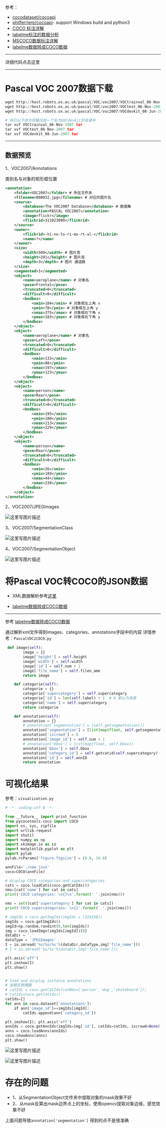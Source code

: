 参考：

-  [cocodataset/cocoapi](https://github.com/cocodataset/cocoapi)
- [philferriere/cocoapi](https://github.com/philferriere/cocoapi)- support Windows build and python3
- [COCO 标注详解](http://blog.csdn.net/yeyang911/article/details/78675942)
-  [labelme标注的数据分析](http://blog.csdn.net/wc781708249/article/details/79595174) 
-  [MSCOCO数据标注详解](http://blog.csdn.net/wc781708249/article/details/79603522) 
- [labelme数据转成COCO数据](http://blog.csdn.net/wc781708249/article/details/79611536) 


----------
详细代码点击这里

----------
# Pascal VOC 2007数据下载

```python
wget http://host.robots.ox.ac.uk/pascal/VOC/voc2007/VOCtrainval_06-Nov-2007.tar
wget http://host.robots.ox.ac.uk/pascal/VOC/voc2007/VOCtest_06-Nov-2007.tar
wget http://host.robots.ox.ac.uk/pascal/VOC/voc2007/VOCdevkit_08-Jun-2007.tar
```

```python
# 执行以下命令将解压到一个名为VOCdevkit的目录中
tar xvf VOCtrainval_06-Nov-2007.tar
tar xvf VOCtest_06-Nov-2007.tar
tar xvf VOCdevkit_08-Jun-2007.tar
```


----------
## 数据预览
1、VOC2007/Annotations

类别名与对象的矩形框位置

```xml
<annotation>
	<folder>VOC2007</folder> # 所在文件夹
	<filename>000032.jpg</filename> # 对应的图片名
	<source>
		<database>The VOC2007 Database</database> # 数据集
		<annotation>PASCAL VOC2007</annotation>
		<image>flickr</image>
		<flickrid>311023000</flickrid>
	</source>
	<owner>
		<flickrid>-hi-no-to-ri-mo-rt-al-</flickrid>
		<name>?</name>
	</owner>
	<size>
		<width>500</width> # 图片宽
		<height>281</height> # 图片高
		<depth>3</depth> # 图片 通道数
	</size>
	<segmented>1</segmented> 
	<object>
		<name>aeroplane</name> # 对象名
		<pose>Frontal</pose>
		<truncated>0</truncated>
		<difficult>0</difficult>
		<bndbox>
			<xmin>104</xmin> # 对象框左上角 x
			<ymin>78</ymin> # 对象框左上角 y
			<xmax>375</xmax> # 对象框右下角 x
			<ymax>183</ymax> # 对象框右下角 y
		</bndbox>
	</object>
	<object>
		<name>aeroplane</name> # 对象名
		<pose>Left</pose>
		<truncated>0</truncated>
		<difficult>0</difficult>
		<bndbox>
			<xmin>133</xmin>
			<ymin>88</ymin>
			<xmax>197</xmax>
			<ymax>123</ymax>
		</bndbox>
	</object>
	<object>
		<name>person</name>
		<pose>Rear</pose>
		<truncated>0</truncated>
		<difficult>0</difficult>
		<bndbox>
			<xmin>195</xmin>
			<ymin>180</ymin>
			<xmax>213</xmax>
			<ymax>229</ymax>
		</bndbox>
	</object>
	<object>
		<name>person</name>
		<pose>Rear</pose>
		<truncated>0</truncated>
		<difficult>0</difficult>
		<bndbox>
			<xmin>26</xmin>
			<ymin>189</ymin>
			<xmax>44</xmax>
			<ymax>238</ymax>
		</bndbox>
	</object>
</annotation>
```

2、VOC2007/JPEGImages

![这里写图片描述](http://img.blog.csdn.net/20180312111000760?watermark/2/text/aHR0cDovL2Jsb2cuY3Nkbi5uZXQvd2M3ODE3MDgyNDk=/font/5a6L5L2T/fontsize/400/fill/I0JBQkFCMA==/dissolve/70/gravity/SouthEast)

3、VOC2007/SegmentationClass

![这里写图片描述](http://img.blog.csdn.net/20180312111028031?watermark/2/text/aHR0cDovL2Jsb2cuY3Nkbi5uZXQvd2M3ODE3MDgyNDk=/font/5a6L5L2T/fontsize/400/fill/I0JBQkFCMA==/dissolve/70/gravity/SouthEast)

4、VOC2007/SegmentationObject

![这里写图片描述](http://img.blog.csdn.net/20180312111039831?watermark/2/text/aHR0cDovL2Jsb2cuY3Nkbi5uZXQvd2M3ODE3MDgyNDk=/font/5a6L5L2T/fontsize/400/fill/I0JBQkFCMA==/dissolve/70/gravity/SouthEast)

# 将Pascal VOC转COCO的JSON数据
- XML数据解析参考[这里](http://blog.csdn.net/wc781708249/article/details/79542655#t3)

- [labelme数据转成COCO数据](http://blog.csdn.net/wc781708249/article/details/79611536) 


----------
参考 [labelme数据转成COCO数据](http://blog.csdn.net/wc781708249/article/details/79611536) 

通过解析xml文件得到images、categories、annotations字段中的内容
详情参考：`PascalVOC2COCO.py`

```python
 def image(self):
        image = {}
        image['height'] = self.height
        image['width'] = self.width
        image['id'] = self.num + 1
        image['file_name'] = self.filen_ame
        return image

    def categorie(self):
        categorie = {}
        categorie['supercategory'] = self.supercategory
        categorie['id'] = len(self.label) + 1  # 0 默认为背景
        categorie['name'] = self.supercategory
        return categorie

    def annotation(self):
        annotation = {}
        # annotation['segmentation'] = [self.getsegmentation()]
        annotation['segmentation'] = [list(map(float, self.getsegmentation()))]
        annotation['iscrowd'] = 0
        annotation['image_id'] = self.num + 1
        # annotation['bbox'] = list(map(float, self.bbox))
        annotation['bbox'] = self.bbox
        annotation['category_id'] = self.getcatid(self.supercategory)
        annotation['id'] = self.annID
        return annotation
```

# 可视化结果

参考：`visualization.py`

```python
# -*- coding:utf-8 -*-

from __future__ import print_function
from pycocotools.coco import COCO
import os, sys, zipfile
import urllib.request
import shutil
import numpy as np
import skimage.io as io
import matplotlib.pyplot as plt
import pylab
pylab.rcParams['figure.figsize'] = (8.0, 10.0)

annFile='./new.json'
coco=COCO(annFile)

# display COCO categories and supercategories
cats = coco.loadCats(coco.getCatIds())
nms=[cat['name'] for cat in cats]
print('COCO categories: \n{}\n'.format(' '.join(nms)))

nms = set([cat['supercategory'] for cat in cats])
print('COCO supercategories: \n{}'.format(' '.join(nms)))

# imgIds = coco.getImgIds(imgIds = [324158])
imgIds = coco.getImgIds()
imgId=np.random.randint(0,len(imgIds))
img = coco.loadImgs(imgIds[imgId])[0]
dataDir = '.'
dataType = 'JPEGImages'
I = io.imread('%s/%s/%s'%(dataDir,dataType,img['file_name']))
# I = io.imread('%s/%s'%(dataDir,img['file_name']))

plt.axis('off')
plt.imshow(I)
plt.show()


# load and display instance annotations
# 加载实例掩膜
# catIds = coco.getCatIds(catNms=['person','dog','skateboard']);
# catIds=coco.getCatIds()
catIds=[]
for ann in coco.dataset['annotations']:
    if ann['image_id']==imgIds[imgId]:
        catIds.append(ann['category_id'])

plt.imshow(I); plt.axis('off')
annIds = coco.getAnnIds(imgIds=img['id'], catIds=catIds, iscrowd=None)
anns = coco.loadAnns(annIds)
coco.showAnns(anns)
plt.show()
```

![这里写图片描述](http://img.blog.csdn.net/20180319175124155?watermark/2/text/aHR0cDovL2Jsb2cuY3Nkbi5uZXQvd2M3ODE3MDgyNDk=/font/5a6L5L2T/fontsize/400/fill/I0JBQkFCMA==/dissolve/70/gravity/SouthEast)

![这里写图片描述](http://img.blog.csdn.net/20180319175133475?watermark/2/text/aHR0cDovL2Jsb2cuY3Nkbi5uZXQvd2M3ODE3MDgyNDk=/font/5a6L5L2T/fontsize/400/fill/I0JBQkFCMA==/dissolve/70/gravity/SouthEast)

# 存在的问题
- 1、从SegmentationObject文件夹中提取对象的mask效果不好
- 2、从mask反算出mask边界点上的坐标，使用opencv提取对象边缘，感觉效果不好

上面问题导致`annotation['segmentation']` 得到的点不是很准确

